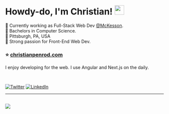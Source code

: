 # Howdy-do, I'm Christian! <img src="https://raw.githubusercontent.com/MartinHeinz/MartinHeinz/master/wave.gif" width="30px">

📌 Currently working as Full-Stack Web Dev [@McKesson](https://www.mckesson.com/). <br />
📌 Bachelors in Computer Science. <br />
📌 Pittsburgh, PA, USA <br />
📌 Strong passion for Front-End Web Dev. <br />

### ⭐️ [christianpenrod.com](https://christianpenrod.com)

I enjoy developing for the web. I use Angular and Next.js on the daily.


<br />

 [![Twitter](https://img.shields.io/badge/Twitter-%231DA1F2.svg?logo=Twitter&logoColor=white)](https://twitter.com/penrodlol) [![LinkedIn](https://img.shields.io/badge/LinkedIn-%230077B5.svg?logo=linkedin&logoColor=white)](https://linkedin.com/in/christian-penrod-07618314b)

<hr><br />

<div>
  <img
      align="center"
      src="https://profile-counter.glitch.me/penrodlol/count.svg" />
</div>
